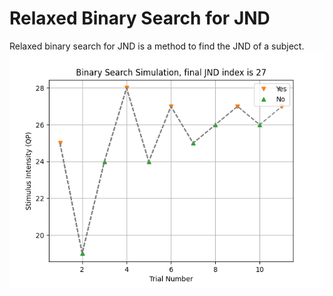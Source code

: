 Relaxed Binary Search for JND
=============================
Relaxed binary search for JND is a method to find the JND of a subject.
![](binary_search_simulation.png)